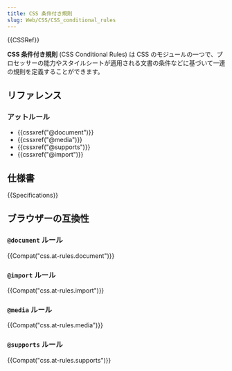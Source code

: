 ```yaml
---
title: CSS 条件付き規則
slug: Web/CSS/CSS_conditional_rules
---
```


{{CSSRef}}

**CSS 条件付き規則** (CSS Conditional Rules) は CSS のモジュールの一つで、プロセッサーの能力やスタイルシートが適用される文書の条件などに基づいて一連の規則を定義することができます。

## リファレンス

### アットルール

- {{cssxref("@document")}}
- {{cssxref("@media")}}
- {{cssxref("@supports")}}
- {{cssxref("@import")}}

## 仕様書

{{Specifications}}

## ブラウザーの互換性

### `@document` ルール

{{Compat("css.at-rules.document")}}

### `@import` ルール

{{Compat("css.at-rules.import")}}

### `@media` ルール

{{Compat("css.at-rules.media")}}

### `@supports` ルール

{{Compat("css.at-rules.supports")}}
